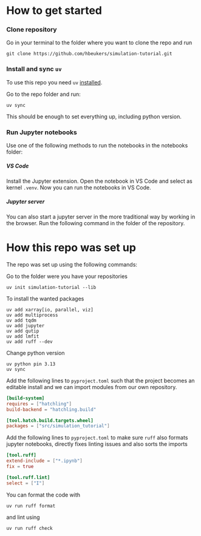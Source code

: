 # How to get started

### Clone repository

Go in your terminal to the folder where you want to clone the repo and run

```shell
git clone https://github.com/hbeukers/simulation-tutorial.git
```

### Install and sync `uv`

To use this repo you need `uv` [installed](https://docs.astral.sh/uv/getting-started/installation/).

Go to the repo folder and run:

```shell
uv sync
```

This should be enough to set everything up, including python version.

### Run Jupyter notebooks

Use one of the following methods to run the notebooks in the notebooks folder:

##### VS Code
Install the Jupyter extension. Open the notebook in VS Code and select as kernel `.venv`. Now you can run the notebooks in VS Code.

##### Jupyter server
You can also start a jupyter server in the more traditional way by working in the browser. Run the following command in the folder of the repository.

# How this repo was set up

The repo was set up using the following commands:

Go to the folder were you have your repositories

```shell
uv init simulation-tutorial --lib
```

To install the wanted packages 
```shell
uv add xarray[io, parallel, viz]
uv add multiprocess
uv add tqdm
uv add jupyter
uv add qutip
uv add lmfit
uv add ruff --dev
```

Change python version
```shell
uv python pin 3.13
uv sync
```

Add the following lines to `pyproject.toml` such that the project becomes an editable install and we can import modules from our own repository.
```toml
[build-system]
requires = ["hatchling"]
build-backend = "hatchling.build"

[tool.hatch.build.targets.wheel]
packages = ["src/simulation_tutorial"]
```

Add the following lines to `pyproject.toml` to  make sure `ruff` also formats jupyter notebooks, directly fixes linting issues and also sorts the imports
```toml
[tool.ruff]
extend-include = ["*.ipynb"]
fix = true

[tool.ruff.lint]
select = ["I"]
```

You can format the code with
```shell
uv run ruff format
```
and lint using
```shell
uv run ruff check
```